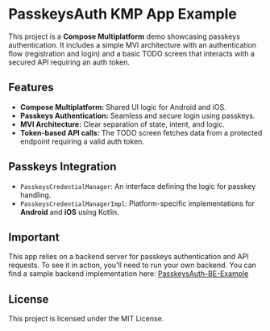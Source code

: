 # PasskeysAuth KMP App Example

This project is a **Compose Multiplatform** demo showcasing passkeys authentication. It includes a simple MVI architecture with an authentication flow (registration and login) and a basic TODO screen that interacts with a secured API requiring an auth token.

## Features

- **Compose Multiplatform:** Shared UI logic for Android and iOS.
- **Passkeys Authentication:** Seamless and secure login using passkeys.
- **MVI Architecture:** Clear separation of state, intent, and logic.
- **Token-based API calls:** The TODO screen fetches data from a protected endpoint requiring a valid auth token.

## Passkeys Integration

- `PasskeysCredentialManager`: An interface defining the logic for passkey handling.
- `PasskeysCredentialManagerImpl`: Platform-specific implementations for **Android** and **iOS** using Kotlin.

## Important

This app relies on a backend server for passkeys authentication and API requests. To see it in action, you'll need to run your own backend. You can find a sample backend implementation here: [PasskeysAuth-BE-Example](https://github.com/ClarkStoro/PasskeysAuth-BE-Example)

## License

This project is licensed under the MIT License.